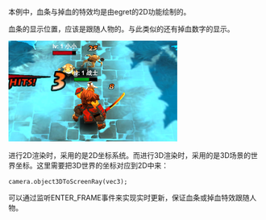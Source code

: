 本例中，血条与掉血的特效均是由egret的2D功能绘制的。

血条的显示位置，应该是跟随人物的。与此类似的还有掉血数字的显示。

![xx](./pic5.png)

进行2D渲染时，采用的是2D坐标系统。而进行3D渲染时，采用的是3D场景的世界坐标。这里需要把3D世界的坐标对应到2D中来：

````
camera.object3DToScreenRay(vec3);
````

可以通过监听ENTER_FRAME事件来实现实时更新，保证血条或掉血特效跟随人物。